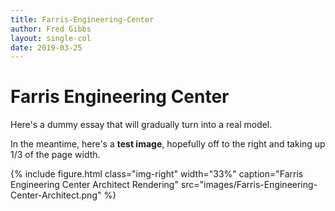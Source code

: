 ```yaml
---
title: Farris-Engineering-Center
author: Fred Gibbs
layout: single-col
date: 2019-03-25
---
```



# Farris Engineering Center

Here's a dummy essay that will gradually turn into a real model.

In the meantime, here's a **test image**, hopefully off to the right and taking up 1/3 of the page width.

{% include figure.html class="img-right" width="33%" caption="Farris Engineering Center Architect Rendering" src="images/Farris-Engineering-Center-Architect.png" %}
